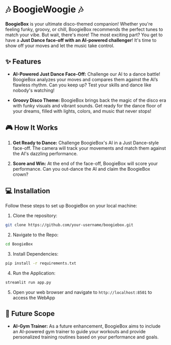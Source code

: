 # 🎶 BoogieWoogie 🎶

**BoogieBox** is your ultimate disco-themed companion! Whether you're feeling funky, groovy, or chill, BoogieBox recommends the perfect tunes to match your vibe. But wait, there's more! The most exciting part? You get to have a **Just Dance face-off with an AI-powered challenger**! It's time to show off your moves and let the music take control.

## ✨ Features

- **AI-Powered Just Dance Face-Off:** 
  Challenge our AI to a dance battle! BoogieBox analyzes your moves and compares them against the AI’s flawless rhythm. Can you keep up? Test your skills and dance like nobody's watching!

- **Groovy Disco Theme:** 
  BoogieBox brings back the magic of the disco era with funky visuals and vibrant sounds. Get ready for the dance floor of your dreams, filled with lights, colors, and music that never stops!

## 🎮 How It Works

1. **Get Ready to Dance:**
   Challenge BoogieBox's AI in a Just Dance-style face-off. The camera will track your movements and match them against the AI's dazzling performance.

2. **Score and Win:**
   At the end of the face-off, BoogieBox will score your performance. Can you out-dance the AI and claim the BoogieBox crown?

## 💻 Installation

Follow these steps to set up BoogieBox on your local machine:

1. Clone the repository:

```bash
git clone https://github.com/your-username/boogiebox.git
```
2. Navigate to the Repo:
```bash
cd BoogieBox
```
3. Install Dependencies:
```bash
pip install -r requirements.txt
```
4. Run the Application:
```bash
streamlit run app.py
```
5. Open your web browser and navigate to `http://localhost:8501` to access the WebApp

## 🌟 Future Scope

- **AI-Gym Trainer:** As a future enhancement, BoogieBox aims to include an AI-powered gym trainer to guide your workouts and provide personalized training routines based on your performance and goals.
 